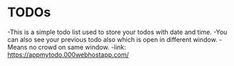 # TODOs #
-This is a simple todo list used to store your todos with date and time.
-You can also see your previous todo also which is open in different window.
-Means no crowd on same window. 
-link: https://appmytodo.000webhostapp.com/
